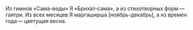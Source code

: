 Из гимнов «Сама-веды» Я «Брихат-сама», а из стихотворных форм — гаятри. Из всех месяцев Я маргаширша [ноябрь-декабрь], а из времен года — цветущая весна.